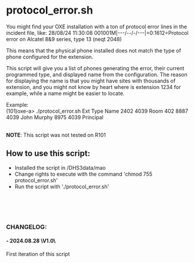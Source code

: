 # protocol_error.sh

You might find your OXE installation with a ton of protocol error lines in the incident file, like:
28/08/24 11:30:08 001001M|---/--/-/---|=0:1612=Protocol error on Alcatel 8&9 series, type 13 (neqt 2048)

This means that the physical phone installed does not match the type of phone configured for the extension. 

This script will give you a list of phones generating the error, their current programmed type, and displayed name from the configuration. 
The reason for displaying the name is that you might have sites with thousands of extension, and you might not know by heart where is extension 1234 for example,
while a name might be easier to locate. 

Example:<br>
(101)oxe-a> ./protocol_error.sh
Ext     Type    Name
2402    4039    Room 402 
8887    4039    John Murphy
8975    4039    Principal 

<br>**NOTE**: This script was not tested on R101

## How to use this script:
- Installed the script in /DHS3data/mao
- Change rights to execute with the command 'chmod 755 protocol_error.sh'
- Run the script with './protocol_error.sh'
<br><br><br><br><br>
### CHANGELOG:
#### - 2024.08.28 \V1.0\
First iteration of this script